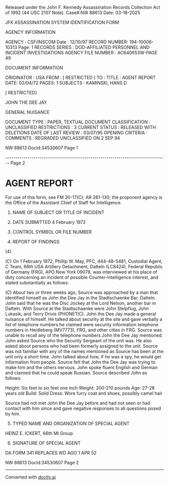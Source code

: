 Released under the John F. Kennedy
Assassination Records Collection Act of
1992 (44 USC 2107 Note). Case#:NW
88613 Date: 03-18-2025

JFK ASSASSINATION SYSTEM
IDENTIFICATION FORM

AGENCY INFORMATION

AGENCY : CSF/INSCOM Date : 12/10/97
RECORD NUMBER: 194-10006-10313 Page: 1
RECORDS SERIES : DOD-AFFILIATED PERSONNEL AND INCIDENT INVESTIGATIONS
AGENCY FILE NUMBER : AC640653W-PAGE 49

DOCUMENT INFORMATION

ORIGINATOR : USA
FROM : [ RESTRICTED ]
TO :
TITLE : AGENT REPORT
DATE: 02/04/72
PAGES: 1
SUBJECTS : KAMINSKI, HANS D

[ RESTRICTED]

JOHN THE DEE JAY

GENERAL NUISANCE

DOCUMENT TYPE : PAPER, TEXTUAL DOCUMENT
CLASSIFICATION : UNCLASSIFIED
RESTRICTIONS : 3
CURRENT STATUS : RELEASED WITH DELETIONS
DATE OF LAST REVIEW : 03/07/95
OPENING CRITERIA :
COMMENTS : REGRADED UNCLASSIFIED ON 2 SEP 94

NW 88613 Docld:34530607 Page 1


-------------------------------------------------------------------------------- Page 2

# AGENT REPORT
For use of this form, see FM 30-17(C); AR 381-130; the proponent agency is the Office of the Assistant Chief of Staff for Intelligence.

1. NAME OF SUBJECT OR TITLE OF INCIDENT

2. DATE SUBMITTED
   4 February 1972

3. CONTROL SYMBOL OR FILE NUMBER

4. REPORT OF FINDINGS

(4)

(C) On 1 February 1972, Phillip W. May, PFC, 444-48-5481, Custodial Agent, C Team, 66th USA Artillery Detachment, Datteln (LC8424), Federal Republic of Germany (FRG), APO New York 09078, was interviewed at his place of duty concerning an incident of possible Counter-Intelligence interest, and stated substantially as follows:

(C) About two or three weeks ago, Source was approached by a man that identified himself as John the Dee Jay in the Stadtschaenke Bar, Datteln. John said that he was the Disc Jockey at the Lord Nelson, another bar in Datteln. With Source at the Stadtschaenke were John Stelpflug, John Lukasik, and Terry Drivis (PHONETIC). John the Dee Jay made a general nuisance of himself. He talked about security at the site and gave verbally a list of telephone numbers he claimed were security information telephone numbers in Heidleberg (MV7773), FRG, and other cities in FRG. Source was unable to recall any of the telephone numbers John the Dee Jay mentioned. John asked Source who the Security Sergeant of the unit was. He also asked about persons who had been formerly assigned to the unit. Source was not familiar with any of the names mentioned as Source has been at the unit only a short time. John talked about how, if he was a spy, he would get information from people. Source felt that John the Dee Jay was trying to make him and the others nervous. John spoke fluent English and German and claimed that he could speak Russian. Source described John as follows:

Height: Six feet to six feet one inch
Weight: 200-210 pounds
Age: 27-28 years old
Build: Solid
Dress: Wore furry coat and shoes, possibly camel hair

Source had not met John the Dee Jay before and had not seen or had contact with him since and gave negative responses to all questions posed by him.


5. TYPED NAME AND ORGANIZATION OF SPECIAL AGENT

HEINZ E. ICKERT, 66th MI Group

6. SIGNATURE OF SPECIAL AGENT

DA FORM 341 REPLACES WD AGO
1 APR 52

NW 88613 Docld:34530607 Page 2


---
Converted with [doctly.ai](https://doctly.ai)